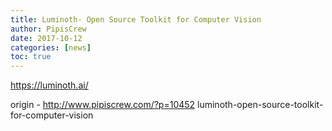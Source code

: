 ```yaml
---
title: Luminoth- Open Source Toolkit for Computer Vision
author: PipisCrew
date: 2017-10-12
categories: [news]
toc: true
---
```


https://luminoth.ai/

origin - http://www.pipiscrew.com/?p=10452 luminoth-open-source-toolkit-for-computer-vision